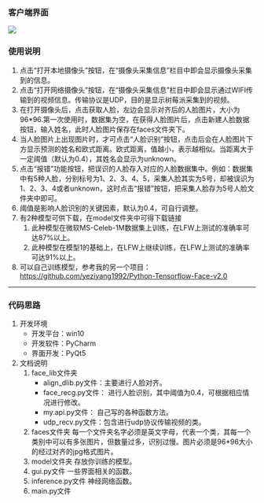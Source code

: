 ### 客户端界面
![](http://ww1.sinaimg.cn/large/006IYRZEly1fsj1kkak90j30sd0lzjrs.jpg)
### 使用说明
1. 点击“打开本地摄像头”按钮，在“摄像头采集信息”栏目中即会显示摄像头采集到的信息。
2. 点击“打开网络摄像头”按钮，在“摄像头采集信息”栏目中即会显示通过WIFI传输到的视频信息。传输协议是UDP，目的是显示树莓派采集到的视频。
3. 在打开摄像头后，点击获取人脸，左边会显示对齐后的人脸图片，大小为96*96.第一次使用时，数据集为空，在获得人脸图片后，点击新建人脸数据按钮，输入姓名，此时人脸图片保存在faces文件夹下。
4. 当人脸图片上出现图片时，才可点击“人脸识别”按钮，点击后会在人脸图片下方显示预测的姓名和欧式距离。欧式距离，值越小，表示越相似。当距离大于一定阈值（默认为0.4），其姓名会显示为unknown。
5. 点击“报错”功能按钮，把误识的人脸存入对应的人脸数据集中。例如：数据集中有5种人脸，分别标号为1、2、3、4、5，采集人脸其实为5号，却被误识为1、2、3、4或者unknown，这时点击“报错”按钮，把采集人脸存为5号人脸文件夹中即可。
6. 阈值是影响人脸识别的关键因素，默认为0.4，可自行调整。
7. 有2种模型可供下载，在model文件夹中可得下载链接
    1. 此种模型在微软MS-Celeb-1M数据集上训练，在LFW上测试的准确率可达87%以上。
    2. 此种模型在模型1的基础上，在LFW上继续训练，在LFW上测试的准确率可达91%以上。
8. 可以自己训练模型，参考我的另一个项目：https://github.com/yeziyang1992/Python-Tensorflow-Face-v2.0

___
### 代码思路
1. 开发环境
   * 开发平台：win10
   * 开发软件：PyCharm
   * 界面开发：PyQt5
2. 文档说明
    1. face_lib文件夹
        * align_dlib.py文件：主要进行人脸对齐。
        * face_recg.py文件： 进行人脸识别，其中阈值为0.4，可根据相应情况进行修改。
        * my.api.py文件： 自己写的各种函数方法。
        * udp_recv.py文件：包含进行udp协议传输视频的类。
    2. faces文件夹
        每一个文件夹名字必须是英文字母，代表一个类，其每一个类别中可以有多张图片，但数量过多，识别过慢。图片必须是96*96大小的经过对齐的jpg格式图片。
    3. model文件夹
        存放你训练的模型。
    4. gui.py文件
        一些界面相关的函数。
    5. inference.py文件
        神经网络函数。
    6. main.py文件

